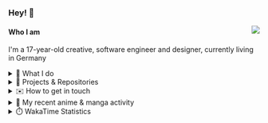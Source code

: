 ### Hey! 👋

[<img src="https://lanyard-profile-readme.vercel.app/api/228965621478588416" align="right">](https://discord.com/users/228965621478588416)

#### Who I am

I'm a 17-year-old creative, software engineer and designer, currently living in Germany

<details>
  <summary>💼 What I do</summary>

I currently am working on starting a publishing and management company for creatives.
I also am creative lead, community manager, and web developer at the Minecraft Server [Xenyria](https://xenyria.net) and the team behind it, [Pixelground Labs](https://pixelgroundlabs.com).
</details>

<details>
  <summary>📁 Projects & Repositories</summary>

<table>
    <thead>
        <tr>
            <th colspan=2>Svelte Libraries</th>
        </tr>
    </thead>
    <tbody>
        <tr>
            <td><a href="https://github.com/pixelgroundlabs/svelte-skinview3d">pixelgroundlabs/svelte-skinview3d</a></td>
            <td>A svelte component for rendering Minecraft SKins in 3D based on <a href="https://github.com/bs-community/skinview3d">skinview3d</a></td>
        </tr>
    </tbody>
    <thead>
        <tr>
            <th colspan=2>Minecraft Mods</th>
        </tr>
    </thead>
    <tbody>
        <tr>
            <td><a href="https://github.com/XenyriaNET/xeem">Xenyria Experience Enhancement Mod</a></td>
            <td>A client-side Minecraft Mod aiming to improve the experience on the Xenyria Minecraft Server</td>
        </tr>
    </tbody>
    <thead>
        <tr>
            <th colspan=2>Old Stuff</th>
        </tr>
    </thead>
    <tbody>
        <tr>
            <td><a href="https://github.com/OfficialCRUGG/lwstatus">lwstatus</a></td>
            <td>Lightweight webserver exposing various system metrics as a JSON endpoint and frontend</td>
        </tr>
        <tr>
            <td><a href="https://github.com/OfficialCRUGG/cfddns">cfddns / cloudflare-dyndns</a></td>
            <td>Simple application to run in the background that regularly checks for IP address changes and updates specific Cloudflare DNS Records accordingly. <s><i>Not sure how this still works...</i></s></td>
        </tr>
    </tbody>
</table>

</details>

<details>
  <summary>✉️ How to get in touch</summary>
  
> Sorted by how quickly you can expect a reply
- [Hit me up on Discord](https://discord.com/users/228965621478588416)
- [Hit me up on Twitter](https://twitter.com/cruggdev)
- [Send me a mail](mailto:me@crg.sh)
</details>


<details>
  <summary>🌸 My recent anime & manga activity</summary>
  
<!-- ANILIST_ACTIVITY:start -->

-   📺 Watched episode 3 - 4 of [Horimiya](https://anilist.co/anime/124080) (19:27, 19 December 2023)
-   📺 Plans to watch [The Familiar of Zero: "Rondo" of Princesses](https://anilist.co/anime/3712) (08:47, 19 December 2023)
-   📺 Plans to watch [Rent-a-Girlfriend](https://anilist.co/anime/113813) (08:47, 19 December 2023)
-   📺 Plans to watch [My Teen Romantic Comedy SNAFU TOO!](https://anilist.co/anime/20698) (08:46, 19 December 2023)
-   📺 Plans to watch [Fruits Basket (2019)](https://anilist.co/anime/105334) (08:43, 19 December 2023)

<!-- ANILIST_ACTIVITY:end -->
</details>

<details>
  <summary>⏱️ WakaTime Statistics</summary>

<!--START_SECTION:waka-->

```txt
From: 10 December 2023 - To: 17 December 2023

Svelte       13 hrs 13 mins  ████████████████▒░░░░░░░░   65.44 %
TypeScript   2 hrs 20 mins   ███░░░░░░░░░░░░░░░░░░░░░░   11.61 %
JSON         1 hr 5 mins     █▒░░░░░░░░░░░░░░░░░░░░░░░   05.40 %
CSS          1 hr 3 mins     █▒░░░░░░░░░░░░░░░░░░░░░░░   05.20 %
Markdown     57 mins         █▒░░░░░░░░░░░░░░░░░░░░░░░   04.74 %
```

<!--END_SECTION:waka-->
</details>
